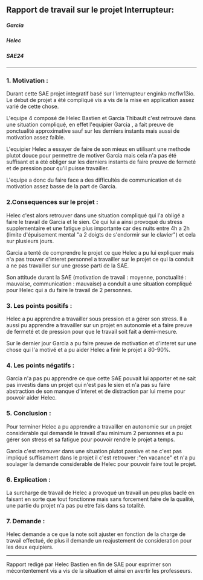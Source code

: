 ## Rapport de travail sur le projet Interrupteur:
##### Garcia 
##### Helec
##### SAE24

---

### 1. Motivation :

Durant cette SAE projet integratif basé sur l'interrupteur enginko mcflw13io. Le debut de projet a été compliqué vis a vis de la mise en application assez varié de cette chose. 

L'equipe 4 composé de Helec Bastien et Garcia Thibault c'est retrouvé dans une situation compliqué, en effet l'equipier Garcia , a fait preuve de ponctualité approximative sauf sur les derniers instants mais aussi de motivation assez faible.

L'equipier Helec a essayer de faire de son mieux en utilisant une methode plutot douce pour permettre de motiver Garcia mais cela n'a pas été suffisant et a été obliger sur les derniers instants de faire preuve de fermeté et de pression pour qu'il puisse travailler.

L'equipe a donc du faire face a des difficultés de communication et de motivation assez basse de la part de Garcia.


### 2.Consequences sur le projet :
Helec c'est alors retrouver dans une situation compliqué qui l'a obligé a faire le travail de Garcia et le sien.  Ce qui lui a ainsi provoqué du stress supplementaire et une fatigue plus importante car des nuits entre 4h a 2h (limite d'épuisement mental "a 2 doigts de s'endormir sur le clavier") et cela sur plusieurs jours. 

Garcia a tenté de comprendre le projet ce que Helec a pu lui expliquer mais n'a pas trouver d'interet personnel a travailler sur le projet ce qui la conduit a ne pas travailler sur une grosse parti de la SAE. 

Son attitude durant la SAE (motivation de travail : moyenne, ponctualité : mauvaise, communication : mauvaise) a conduit a une situation compliqué pour Helec qui a du faire le travail de 2 personnes.

### 3. Les points positifs : 

Helec a pu apprendre a travailler sous pression et a gérer son stress. Il a aussi pu apprendre a travailler sur un projet en autonomie et a faire preuve de fermeté et de pression pour que le travail soit fait a demi-mesure.

Sur le dernier jour Garcia a pu faire preuve de motivation et d'interet sur une chose qui l'a motivé et a pu aider Helec a finir le projet a 80-90%.

### 4. Les points négatifs :

Garcia n'a pas pu apprendre ce que cette SAE pouvait lui apporter et ne sait pas investis dans un projet qui n'est pas le sien et n'a pas su faire abstraction de son manque d'interet et de distraction par lui meme pour pouvoir aider Helec.  

### 5. Conclusion :
Pour terminer  Helec a pu apprendre a travailler en autonomie sur un projet considerable qui demandé le travail d'au minimum 2 personnes et a pu gérer son stress et sa fatigue pour pouvoir rendre le projet a temps.

Garcia c'est retrouver dans une situation plutot passive et ne c'est pas impliqué suffisament dans le projet il c'est retrouver :"en vacance" et n'a pu soulager la demande considerable de Helec pour pouvoir faire tout le projet.

### 6. Explication : 
La surcharge de travail de Helec a provoqué un travail un peu plus baclé en faisant en sorte que tout fonctionne mais sans forcement faire de la qualité, une partie du projet n'a pas pu etre fais dans sa totalité. 


### 7. Demande : 

Helec demande a ce que la note soit ajuster en fonction de la charge de travail effectué, de plus il demande un reajustement de consideration pour les deux equipiers. 

---
Rapport redigé par Helec Bastien en fin de SAE pour exprimer son mécontentement vis a vis de la situation et ainsi en avertir les professeurs. 
